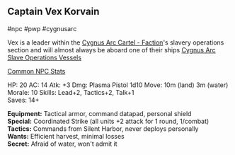 ## Captain Vex Korvain

#npc #pwp #cygnusarc 

Vex is a leader within the [Cygnus Arc Cartel - Faction](Cygnus%20Arc%20Cartel%20-%20Faction.md)'s slavery operations section and will almost always be aboard one of their ships [Cygnus Arc Slave Operations Vessels](Cygnus%20Arc%20Slave%20Operations%20Vessels.md)

[Common NPC Stats](STARS%20WITHOUT%20NUMBER,%20FREE%20EDITION%20-%20obsidian.md#Table%20-%20Common%20NPCs)

HP: 20
AC: 14
Atk: +3
Dmg: Plasma Pistol 1d10 
Move: 10m (land) 3m (water)
Morale: 10
Skills: Lead+2, Tactics+2, Talk+1  
Saves: 14+

**Equipment:** Tactical armor, command datapad, personal shield  
**Special:** Coordinated Strike (all units +2 attack for 1 round, 1/combat)  
**Tactics:** Commands from Silent Harbor, never deploys personally  
**Wants:** Efficient harvest, minimal losses  
**Secret:** Afraid of water, won't admit it

